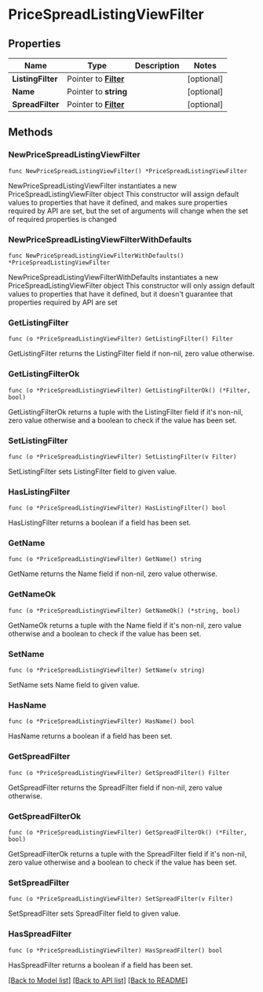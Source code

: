 # PriceSpreadListingViewFilter

## Properties

Name | Type | Description | Notes
------------ | ------------- | ------------- | -------------
**ListingFilter** | Pointer to [**Filter**](Filter.md) |  | [optional] 
**Name** | Pointer to **string** |  | [optional] 
**SpreadFilter** | Pointer to [**Filter**](Filter.md) |  | [optional] 

## Methods

### NewPriceSpreadListingViewFilter

`func NewPriceSpreadListingViewFilter() *PriceSpreadListingViewFilter`

NewPriceSpreadListingViewFilter instantiates a new PriceSpreadListingViewFilter object
This constructor will assign default values to properties that have it defined,
and makes sure properties required by API are set, but the set of arguments
will change when the set of required properties is changed

### NewPriceSpreadListingViewFilterWithDefaults

`func NewPriceSpreadListingViewFilterWithDefaults() *PriceSpreadListingViewFilter`

NewPriceSpreadListingViewFilterWithDefaults instantiates a new PriceSpreadListingViewFilter object
This constructor will only assign default values to properties that have it defined,
but it doesn't guarantee that properties required by API are set

### GetListingFilter

`func (o *PriceSpreadListingViewFilter) GetListingFilter() Filter`

GetListingFilter returns the ListingFilter field if non-nil, zero value otherwise.

### GetListingFilterOk

`func (o *PriceSpreadListingViewFilter) GetListingFilterOk() (*Filter, bool)`

GetListingFilterOk returns a tuple with the ListingFilter field if it's non-nil, zero value otherwise
and a boolean to check if the value has been set.

### SetListingFilter

`func (o *PriceSpreadListingViewFilter) SetListingFilter(v Filter)`

SetListingFilter sets ListingFilter field to given value.

### HasListingFilter

`func (o *PriceSpreadListingViewFilter) HasListingFilter() bool`

HasListingFilter returns a boolean if a field has been set.

### GetName

`func (o *PriceSpreadListingViewFilter) GetName() string`

GetName returns the Name field if non-nil, zero value otherwise.

### GetNameOk

`func (o *PriceSpreadListingViewFilter) GetNameOk() (*string, bool)`

GetNameOk returns a tuple with the Name field if it's non-nil, zero value otherwise
and a boolean to check if the value has been set.

### SetName

`func (o *PriceSpreadListingViewFilter) SetName(v string)`

SetName sets Name field to given value.

### HasName

`func (o *PriceSpreadListingViewFilter) HasName() bool`

HasName returns a boolean if a field has been set.

### GetSpreadFilter

`func (o *PriceSpreadListingViewFilter) GetSpreadFilter() Filter`

GetSpreadFilter returns the SpreadFilter field if non-nil, zero value otherwise.

### GetSpreadFilterOk

`func (o *PriceSpreadListingViewFilter) GetSpreadFilterOk() (*Filter, bool)`

GetSpreadFilterOk returns a tuple with the SpreadFilter field if it's non-nil, zero value otherwise
and a boolean to check if the value has been set.

### SetSpreadFilter

`func (o *PriceSpreadListingViewFilter) SetSpreadFilter(v Filter)`

SetSpreadFilter sets SpreadFilter field to given value.

### HasSpreadFilter

`func (o *PriceSpreadListingViewFilter) HasSpreadFilter() bool`

HasSpreadFilter returns a boolean if a field has been set.


[[Back to Model list]](../README.md#documentation-for-models) [[Back to API list]](../README.md#documentation-for-api-endpoints) [[Back to README]](../README.md)


